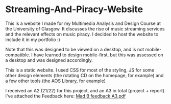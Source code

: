 # Streaming-And-Piracy-Website

This is a website I made for my Multimedia Analysis and Design Course at the University of Glasgow. It discusses the rise of music streaming services and the relevant effects on music piracy. I decided to host the website to include it in my portfolio :)

Note that this was designed to be viewed on a desktop, and is not mobile-compatible. I have learned to design mobile-first, but this was assessed on a desktop and was designed accordingly. 

This is a static website. I used CSS for most of the styling, JS for some other design elements (the rotating CD on the homepage, for example) and a few other tools (the AOS Library, for example) 

I received an A2 (21/22) for this project, and an A3 in total (project + report). I've attached the Feedback here:
[Mad B feedback A3.pdf](https://github.com/AadityaGoswami/Streaming-And-Piracy-Website/files/8249076/Mad.B.feedback.A3.pdf)
